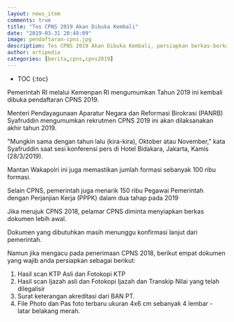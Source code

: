 ```yaml
---
layout: news_item
comments: true
title: "Tes CPNS 2019 Akan Dibuka Kembali"
date: "2019-03-31 20:48:09"
image: pendaftaran-cpns.jpg
description: Tes CPNS 2019 Akan Dibuka Kembali, persiapkan berkas-berkas yang menjadi prasyarat untuk mengikuti CPNS 2019.
author: artipedia
categories: [berita,cpns,cpns2019]
---
```


* TOC
{:toc}

Pemerintah RI melalui Kemenpan RI mengumumkan Tahun 2019 ini kembali dibuka pendaftaran CPNS 2019.

Menteri Pendayagunaan Aparatur Negara dan Reformasi Birokrasi (PANRB) Syafruddin mengumumkan rekrutmen CPNS 2019 ini akan dilaksanakan akhir tahun 2019.

"Mungkin sama dengan tahun lalu (kira-kira), Oktober atau November," kata Syafruddin saat sesi konferensi pers di Hotel Bidakara, Jakarta, Kamis (28/3/2019).

Mantan Wakapolri ini juga memastikan jumlah formasi sebanyak 100 ribu formasi.

Selain CPNS, pemerintah juga menarik 150 ribu Pegawai Pemerintah dengan Perjanjian Kerja (PPPK) dalam dua tahap pada 2019

Jika merujuk CPNS 2018, pelamar CPNS diminta menyiapkan berkas dokumen lebih awal.

Dokumen yang dibutuhkan masih menunggu konfirmasi lanjut dari pemerintah.

Namun jika mengacu pada penerimaan CPNS 2018, berikut empat dokumen yang wajib anda persiapkan sebagai berikut:

1. Hasil scan KTP Asli dan Fotokopi KTP
2. Hasil scan Ijazah asli dan Fotokopi Ijazah dan Transkip Nilai yang telah dilegalisir
3. Surat keterangan akreditasi dari BAN PT.
4. File Photo dan Pas foto terbaru ukuran 4x6 cm sebanyak 4 lembar - latar belakang merah.

